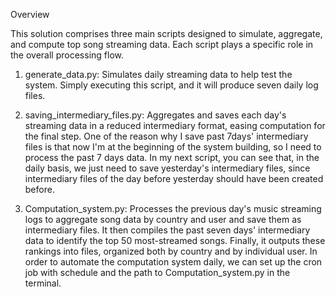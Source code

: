 Overview

This solution comprises three main scripts designed to simulate, aggregate, and compute top song streaming data. Each script plays a specific role in the overall processing flow.

1.	generate_data.py: Simulates daily streaming data to help test the system. Simply executing this script, and it will produce seven daily log files.

2.	saving_intermediary_files.py: Aggregates and saves each day's streaming data in a reduced intermediary format, easing computation for the final step. 
One of the reason why I save past 7days' intermediary files is that now I'm at the beginning of the system building, so I need to process the past 7 days data. In my next script, you can see that, in the daily basis, we just need to save yesterday's intermediary files, since intermediary files of the day before yesterday should have been created before.

3.	Computation_system.py: Processes the previous day's music streaming logs to aggregate song data by country and user and save them as intermediary files. It then compiles the past seven days' intermediary data to identify the top 50 most-streamed songs. Finally, it outputs these rankings into files, organized both by country and by individual user.
In order to automate the computation system daily, we can set up the cron job with schedule and the path to Computation_system.py in the terminal.
